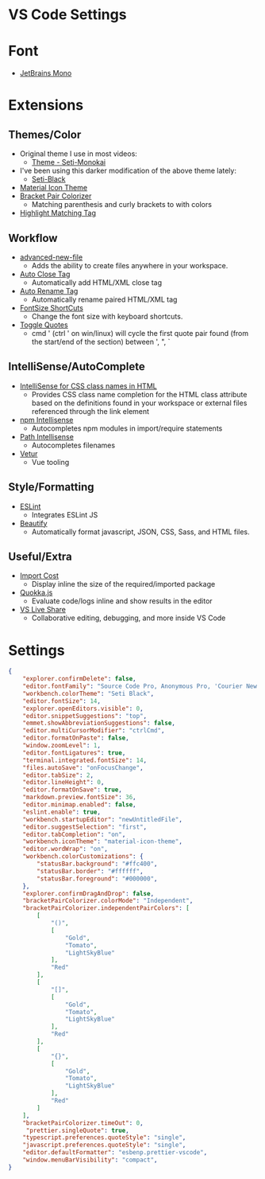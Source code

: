 # VS Code Settings

# Font

* [JetBrains Mono](https://www.jetbrains.com/lp/mono/)

# Extensions

## Themes/Color

* Original theme I use in most videos:
  * [Theme - Seti-Monokai](https://marketplace.visualstudio.com/items?itemName=SmukkeKim.theme-setimonokai)
* I've been using this darker modification of the above theme lately:
  * [Seti-Black](https://marketplace.visualstudio.com/items?itemName=bobsparadox.seti-black)
* [Material Icon Theme](https://marketplace.visualstudio.com/items?itemName=PKief.material-icon-theme)
* [Bracket Pair Colorizer](https://marketplace.visualstudio.com/items?itemName=coenraads.bracket-pair-colorizer)
  * Matching parenthesis and curly brackets to with colors
* [Highlight Matching Tag](https://marketplace.visualstudio.com/items?itemName=vincaslt.highlight-matching-tag)

## Workflow

* [advanced-new-file](https://marketplace.visualstudio.com/items?itemName=patbenatar.advanced-new-file)
  * Adds the ability to create files anywhere in your workspace.
* [Auto Close Tag](https://marketplace.visualstudio.com/items?itemName=formulahendry.auto-close-tag)
  * Automatically add HTML/XML close tag
* [Auto Rename Tag](https://marketplace.visualstudio.com/items?itemName=formulahendry.auto-rename-tag)
  * Automatically rename paired HTML/XML tag
* [FontSize ShortCuts](https://marketplace.visualstudio.com/items?itemName=fosshaas.fontsize-shortcuts)
  * Change the font size with keyboard shortcuts.
* [Toggle Quotes](https://marketplace.visualstudio.com/items?itemName=BriteSnow.vscode-toggle-quotes)
  * cmd ' (ctrl ' on win/linux) will cycle the first quote pair found (from the start/end of the section) between ', ", `

## IntelliSense/AutoComplete

* [IntelliSense for CSS class names in HTML](https://marketplace.visualstudio.com/items?itemName=Zignd.html-css-class-completion)
  * Provides CSS class name completion for the HTML class attribute based on the definitions found in your workspace or external files referenced through the link element
* [npm Intellisense](https://marketplace.visualstudio.com/items?itemName=christian-kohler.npm-intellisense)
  * Autocompletes npm modules in import/require statements
* [Path Intellisense](https://marketplace.visualstudio.com/items?itemName=christian-kohler.path-intellisense)
  * Autocompletes filenames
* [Vetur](https://marketplace.visualstudio.com/items?itemName=octref.vetur)
  * Vue tooling

## Style/Formatting

* [ESLint](https://marketplace.visualstudio.com/items?itemName=dbaeumer.vscode-eslint)
  * Integrates ESLint JS
* [Beautify](https://marketplace.visualstudio.com/items?itemName=hookyqr.beautify)
  * Automatically format javascript, JSON, CSS, Sass, and HTML files.

## Useful/Extra

* [Import Cost](https://marketplace.visualstudio.com/items?itemName=wix.vscode-import-cost)
  * Display inline the size of the required/imported package
* [Quokka.js](https://marketplace.visualstudio.com/items?itemName=WallabyJs.quokka-vscode)
  * Evaluate code/logs inline and show results in the editor
* [VS Live Share](https://marketplace.visualstudio.com/items?itemName=MS-vsliveshare.vsliveshare)
  * Collaborative editing, debugging, and more inside VS Code

# Settings

```json
{
    "explorer.confirmDelete": false,
    "editor.fontFamily": "Source Code Pro, Anonymous Pro, 'Courier New', monospace",
    "workbench.colorTheme": "Seti Black",
    "editor.fontSize": 14,
    "explorer.openEditors.visible": 0,
    "editor.snippetSuggestions": "top",
    "emmet.showAbbreviationSuggestions": false,
    "editor.multiCursorModifier": "ctrlCmd",
    "editor.formatOnPaste": false,
    "window.zoomLevel": 1,
    "editor.fontLigatures": true,
    "terminal.integrated.fontSize": 14,
    "files.autoSave": "onFocusChange",
    "editor.tabSize": 2,
    "editor.lineHeight": 0,
    "editor.formatOnSave": true,
    "markdown.preview.fontSize": 36,
    "editor.minimap.enabled": false,
    "eslint.enable": true,
    "workbench.startupEditor": "newUntitledFile",
    "editor.suggestSelection": "first",
    "editor.tabCompletion": "on",
    "workbench.iconTheme": "material-icon-theme",
    "editor.wordWrap": "on",
    "workbench.colorCustomizations": {
        "statusBar.background": "#ffc400",
        "statusBar.border": "#ffffff",
        "statusBar.foreground": "#000000",
    },
    "explorer.confirmDragAndDrop": false,
    "bracketPairColorizer.colorMode": "Independent",
    "bracketPairColorizer.independentPairColors": [
        [
            "()",
            [
                "Gold",
                "Tomato",
                "LightSkyBlue"
            ],
            "Red"
        ],
        [
            "[]",
            [
                "Gold",
                "Tomato",
                "LightSkyBlue"
            ],
            "Red"
        ],
        [
            "{}",
            [
                "Gold",
                "Tomato",
                "LightSkyBlue"
            ],
            "Red"
        ]
    ],
    "bracketPairColorizer.timeOut": 0,
     "prettier.singleQuote": true,
    "typescript.preferences.quoteStyle": "single",
    "javascript.preferences.quoteStyle": "single",
    "editor.defaultFormatter": "esbenp.prettier-vscode",
    "window.menuBarVisibility": "compact",
}
```
